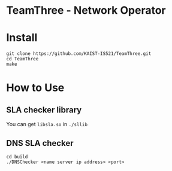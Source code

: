 # TeamThree - Network Operator

# Install
```
git clone https://github.com/KAIST-IS521/TeamThree.git
cd TeamThree
make
```

# How to Use

## SLA checker library
You can get ```libsla.so``` in ```./sllib```

## DNS SLA checker
```
cd build
./DNSChecker <name server ip address> <port>
```
